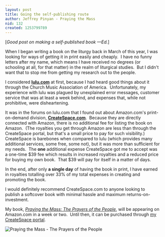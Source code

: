 ```yaml
---
layout: post
title: Going the self-publishing route
author: Jeffrey Pinyan - Praying the Mass
nid: 132
created: 1253799789
---
```

<p>[<em>Good post on making a self-published book &mdash;Ed.</em>]</p>
<p>When I&nbsp;began writing a book on the liturgy back in March of this year, I&nbsp;was looking for ways of getting it in print easily and cheaply.&nbsp; I&nbsp;have no funny letters after my name, which means I have received no degrees (or schooling at all, for that matter)&nbsp;in the realm of liturgical studies.&nbsp; But I&nbsp;didn't want that to stop me from getting my research out to the people.</p>
<p>I&nbsp;considered <a href="http://www.lulu.com/"><strong>lulu.com</strong></a> at first, because I had heard good things about it through the Church Music Association of America.&nbsp; Unfortunately, my experience with lulu was plagued by unexplained error messages, customer service that was at least a week behind, and expenses that, while not prohibitive, were disheartening.</p>
<p>It was in the forums on lulu.com that I&nbsp;found out about Amazon.com's print-on-demand division, <a href="http://www.createspace.com/"><strong>CreateSpace.com</strong></a>.&nbsp; Because they are directly connected with Amazon, there is no additional fee for listing the book on Amazon.&nbsp; (The royalties you get through Amazon are less than through the CreateSpace portal, but that's a small price to pay for such visibility.)&nbsp; CreateSpace is barebones when compared to lulu (which provides many additional services, some free, some not), but it was more than sufficient for my needs.&nbsp; The <strong>one</strong> additional expense CreateSpace got me to accept was a one-time $39 fee which results in increased royalties and a reduced price for buying my own book.&nbsp; That $39 will pay for itself in a matter of days.</p>
<!--break-->
<p>In the end, after only <strong>a single day</strong> of having the book in print, I&nbsp;have earned in royalties totalling over 33% of my total expenses in creating and promoting the book.</p>
<p>I&nbsp;would definitely recommend CreateSpace.com to anyone looking to publish a softcover book with minimal hassle and maximum returns-on-investment.</p>
<p>My book, <a href="http://www.prayingthemass.com/"><em>Praying the Mass: The Prayers of the People</em></a>, will be appearing on Amazon.com in a week or two.&nbsp; Until then, it can be purchased through <a href="https://www.createspace.com/3393711">my CreateSpace portal</a>.</p>
<p class="rtecenter"><img align="middle" alt="Praying the Mass - The Prayers of the People" src="http://i37.tinypic.com/34il8pj.gif" /></p>
